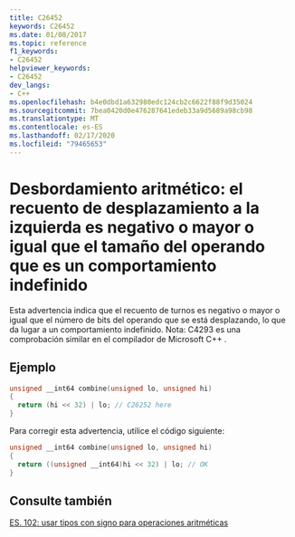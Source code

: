 ```yaml
---
title: C26452
keywords: C26452
ms.date: 01/08/2017
ms.topic: reference
f1_keywords:
- C26452
helpviewer_keywords:
- C26452
dev_langs:
- C++
ms.openlocfilehash: b4e0dbd1a632980edc124cb2c6622f88f9d35024
ms.sourcegitcommit: 7bea0420d0e476287641edeb33a9d5689a98cb98
ms.translationtype: MT
ms.contentlocale: es-ES
ms.lasthandoff: 02/17/2020
ms.locfileid: "79465653"
---
```

# <a name="arithmetic-overflow-left-shift-count-is-negative-or-greater-than-or-equal-to-the-operand-size-which-is-undefined-behavior"></a>Desbordamiento aritmético: el recuento de desplazamiento a la izquierda es negativo o mayor o igual que el tamaño del operando que es un comportamiento indefinido

Esta advertencia indica que el recuento de turnos es negativo o mayor o igual que el número de bits del operando que se está desplazando, lo que da lugar a un comportamiento indefinido.
Nota: C4293 es una comprobación similar en el compilador de Microsoft C++ .

## <a name="example"></a>Ejemplo

```cpp
unsigned __int64 combine(unsigned lo, unsigned hi)
{
  return (hi << 32) | lo; // C26252 here
}
```

Para corregir esta advertencia, utilice el código siguiente:

```cpp
unsigned __int64 combine(unsigned lo, unsigned hi)
{
  return ((unsigned __int64)hi << 32) | lo; // OK
}
```

## <a name="see-also"></a>Consulte también

[ES. 102: usar tipos con signo para operaciones aritméticas](https://github.com/isocpp/CppCoreGuidelines/blob/master/CppCoreGuidelines.md#Res-unsigned)
